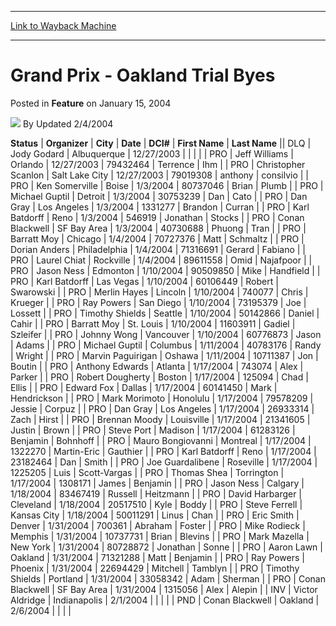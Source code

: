 
---
[Link to Wayback Machine](https://web.archive.org/web/20220816155140/https://magic.wizards.com/en/articles/archive/feature/grand-prix-oakland-trial-byes-2004-01-15)

[_metadata_:wayback_url]:- "https://magic.wizards.com/en/articles/archive/feature/grand-prix-oakland-trial-byes-2004-01-15"
[_metadata_:wayback_raw_url]:- "https://web.archive.org/web/20220816155140id_/https://magic.wizards.com/en/articles/archive/feature/grand-prix-oakland-trial-byes-2004-01-15"
[_metadata_:wayback_capture_timestamp]:- "2022-08-16 15:51:40+00:00"
[_metadata_:description]:- "StatusOrganizerCityDateDCI#First NameLast NameDLQJody GodardAlbuquerque12/27/2003PROJeff WilliamsOrlando12/27/200379432464TerrenceIhmPROChristopher ScanlonSalt Lake City12/27/200379019308anthonyconsilvioPROKen SomervilleBoise1/3/200480737046BrianPlumbPROMichael GuptilDetroit1/3/200430753239DanCatoPRODan GrayLos Angeles1/3/20041331277BrandonCurranPROKarl"
[_metadata_:generator]:- "Drupal 7 (http://drupal.org)"
[_metadata_:publish_date]:- "2004-01-15"
---


Grand Prix - Oakland Trial Byes
===============================



 Posted in **Feature**
 on January 15, 2004 






![](https://media.magic.wizards.com/styles/auth_small/public/generic-avatar-150_420.png)
By Updated 2/4/2004













 **Status** | **Organizer** | **City** | **Date** | **DCI#** | **First Name** | **Last Name** || DLQ | Jody Godard | Albuquerque | 12/27/2003 |  |  |  |
| PRO | Jeff Williams | Orlando | 12/27/2003 | 79432464 | Terrence | Ihm |
| PRO | Christopher Scanlon | Salt Lake City | 12/27/2003 | 79019308 | anthony | consilvio |
| PRO | Ken Somerville | Boise | 1/3/2004 | 80737046 | Brian | Plumb |
| PRO | Michael Guptil | Detroit | 1/3/2004 | 30753239 | Dan | Cato |
| PRO | Dan Gray | Los Angeles | 1/3/2004 | 1331277 | Brandon | Curran |
| PRO | Karl Batdorff | Reno | 1/3/2004 | 546919 | Jonathan | Stocks |
| PRO | Conan Blackwell | SF Bay Area | 1/3/2004 | 40730688  | Phuong | Tran |
| PRO | Barratt Moy | Chicago | 1/4/2004 | 70727376 | Matt | Schmaltz |
| PRO | Dorian Anders | Philadelphia | 1/4/2004 | 71316691 | Gerard | Fabiano |
| PRO | Laurel Chiat | Rockville | 1/4/2004 | 89611558 | Omid | Najafpoor |
| PRO | Jason Ness | Edmonton | 1/10/2004 | 90509850 | Mike | Handfield |
| PRO | Karl Batdorff | Las Vegas | 1/10/2004 | 60106449 | Robert | Swarowski |
| PRO | Merlin Hayes | Lincoln | 1/10/2004 | 740077 | Chris | Krueger |
| PRO | Ray Powers | San Diego | 1/10/2004 | 73195379  | Joe | Lossett  |
| PRO | Timothy Shields | Seattle | 1/10/2004 | 50142866 | Daniel | Cahir |
| PRO | Barratt Moy | St. Louis | 1/10/2004 | 11603911 | Gadiel | Szleifer |
| PRO | Johnny Wong | Vancouver | 1/10/2004 | 60776873 | Jason | Adams |
| PRO | Michael Guptil | Columbus | 1/11/2004 | 40783176 | Randy | Wright |
| PRO | Marvin Paguirigan | Oshawa | 1/11/2004 | 10711387 | Jon | Boutin |
| PRO | Anthony Edwards | Atlanta | 1/17/2004 | 743074 | Alex | Parker |
| PRO | Robert Dougherty | Boston | 1/17/2004 | 125094  | Chad | Ellis |
| PRO | Edward Fox | Dallas | 1/17/2004 | 60141450 | Mark | Hendrickson |
| PRO | Mark Morimoto | Honolulu | 1/17/2004 | 79578209 | Jessie | Corpuz |
| PRO | Dan Gray | Los Angeles | 1/17/2004 | 26933314 | Zach | Hirst |
| PRO | Brennan Moody | Louisville | 1/17/2004 | 21341605  | Justin | Brown |
| PRO | Steve Port | Madison | 1/17/2004 | 61283126  | Benjamin | Bohnhoff |
| PRO | Mauro Bongiovanni | Montreal | 1/17/2004 | 1322270 | Martin-Eric | Gauthier |
| PRO | Karl Batdorff | Reno | 1/17/2004 | 23182464 | Dan | Smith |
| PRO | Joe Guardalibene | Roseville | 1/17/2004 | 1225205 | Luis | Scott-Vargas |
| PRO | Thomas Shea | Torrington | 1/17/2004 | 1308171 | James | Benjamin |
| PRO | Jason Ness | Calgary | 1/18/2004 | 83467419 | Russell | Heitzmann |
| PRO | David Harbarger | Cleveland | 1/18/2004 | 20517510 | Kyle | Boddy |
| PRO | Steve Ferrell | Kansas City | 1/18/2004 | 50011291 | Linus | Chan |
| PRO | Eric Smith | Denver | 1/31/2004 | 700361  | Abraham | Foster |
| PRO | Mike Rodieck | Memphis | 1/31/2004 | 10737731  | Brian | Blevins |
| PRO | Mark Mazella | New York | 1/31/2004 | 80728872  | Jonathan | Sonne |
| PRO | Aaron Lawn | Oakland | 1/31/2004 | 71321288  | Matt | Benjamin  |
| PRO | Ray Powers | Phoenix | 1/31/2004 | 22694429  | Mitchell | Tamblyn  |
| PRO | Timothy Shields | Portland | 1/31/2004 | 33058342  | Adam | Sherman |
| PRO | Conan Blackwell | SF Bay Area | 1/31/2004 | 1315056  | Alex | Alepin |
| INV | Victor Aldridge | Indianapolis | 2/1/2004 |  |  |  |
| PND | Conan Blackwell | Oakland | 2/6/2004 |  |  |  |







